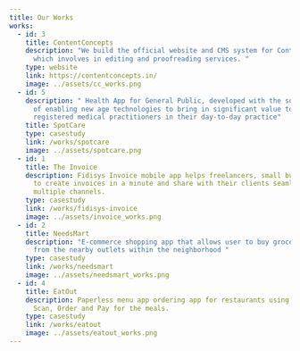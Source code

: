 ```yaml
---
title: Our Works
works:
  - id: 3
    title: ContentConcepts
    description: "We build the official website and CMS system for Content Concepts
      which involves in editing and proofreading services. "
    type: website
    link: https://contentconcepts.in/
    image: ../assets/cc_works.png
  - id: 5
    description: " Health App for General Public, developed with the sole intention
      of enabling new age technologies to bring in significant value to
      registered medical practitioners in their day-to-day practice"
    title: SpotCare
    type: casestudy
    link: /works/spotcare
    image: ../assets/spotcare.png
  - id: 1
    title: The Invoice
    description: Fidisys Invoice mobile app helps freelancers, small business owners
      to create invoices in a minute and share with their clients seamlessly via
      multiple channels.
    type: casestudy
    link: /works/fidisys-invoice
    image: ../assets/invoice_works.png
  - id: 2
    title: NeedsMart
    description: "E-commerce shopping app that allows user to buy groceries online
      from the nearby outlets within the neighborhood "
    type: casestudy
    link: /works/needsmart
    image: ../assets/needsmart_works.png
  - id: 4
    title: EatOut
    description: Paperless menu app ordering app for restaurants using QR code.
      Scan, Order and Pay for the meals.
    type: casestudy
    link: /works/eatout
    image: ../assets/eatout_works.png
---
```

